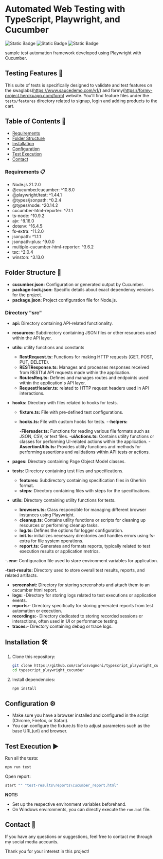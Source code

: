 # Automated Web Testing with TypeScript, Playwright, and Cucumber
![Static Badge](https://img.shields.io/badge/TypeScript-logo?style=for-the-badge&logo=typescript&logoColor=white&labelColor=rgb(49%2C%20120%2C%20198)&color=rgb(22%2C%2027%2C%2034))
![Static Badge](https://img.shields.io/badge/Playwright-logo?style=for-the-badge&logo=playwright&logoColor=rgb(214%2C%2083%2C%2072)&labelColor=rgb(46%2C%20173%2C%2051)&color=rgb(22%2C%2027%2C%2034))
![Static Badge](https://img.shields.io/badge/Cucumber-logo?style=for-the-badge&logo=cucumber&logoColor=black&labelColor=rgb(35%2C%20217%2C%20108)&color=rgb(22%2C%2027%2C%2034))

sample test automation framework developed using Playwright with Cucumber.

## Testing Features 🧪

This suite of tests is specifically designed to validate and test features on the swaglabs(https://www.saucedemo.com/v1/) and formy(https://formy-project.herokuapp.com/form) website. You'll find feature files under the `tests/features` directory related to signup, login and adding products to the cart.


## Table of Contents 📑
- [Requirements](#requirements)
- [Folder Structure](#folder-structure)
- [Installation](#installation)
- [Configuration](#configuration)
- [Test Execution](#test-execution)
- [Contact](#contact)

### <a id="requirements">Requirements 📋</a>

- Node.js 21.2.0
- @cucumber/cucumber: ^10.8.0
- @playwright/test: ^1.44.1
- @types/jsonpath: ^0.2.4
- @types/node: ^20.14.2
- cucumber-html-reporter: ^7.1.1
- ts-node: ^10.9.2
- ajv: ^8.16.0
- dotenv: ^16.4.5
- fs-extra: ^11.2.0
- jsonpath: ^1.1.1
- jsonpath-plus: ^9.0.0
- multiple-cucumber-html-reporter: ^3.6.2
- tsc: ^2.0.4
- winston: ^3.13.0

## <a id="folder-structure">Folder Structure 📂</a>

- **cucumber.json:** Configuration or generated output by Cucumber.
- **package-lock.json:** Specific details about exact dependency versions for the project.
- **package.json:** Project configuration file for Node.js.

### Directory "src"
- **api:** Directory containing API-related functionality.
- **resources:**  Subdirectory containing JSON files or other resources used within the API layer.
- **utils:** utility functions and constants
  - **RestRequest.ts:** Functions for making HTTP requests (GET, POST, PUT, DELETE).
  - **RESTResponse.ts:** Manages and processes responses received from RESTful API requests made within the application.
  - **RoutesReq.ts:** Defines and manages routes and endpoints used within the application's API layer.
  - **RequestHeader.ts:**  related to HTTP request headers used in API interactions.
- **hooks:** Directory with files related to hooks for tests.
  - **fixture.ts:** File with pre-defined test configurations.
  - **hooks.ts:** File with custom hooks for tests.
--**helpers:**
    
    -**Filereader.ts:** Functions for reading various file formats such as JSON, CSV, or text files.
    -**uiActions.ts:** Contains utility functions or classes for performing UI-related actions within the application.
    -**AssertionUtils.ts:** Provides utility functions and methods for performing assertions and validations within API tests or actions.
- **pages:** Directory containing Page Object Model classes.

- **tests:** Directory containing test files and specifications.
  - **features:** Subdirectory containing specification files in Gherkin format.
  - **steps:** Directory containing files with steps for the specifications.

- **utils:** Directory containing utility functions for tests.
  - **browsers.ts:** Class responsible for managing different browser instances using Playwright.
  - **cleanup.ts:** Contains utility functions or scripts for cleaning up resources or performing cleanup tasks.
  - **log.ts:** Defines the options for logger configuration.
  - **init.ts:** initializes necessary directories and handles errors using fs-extra for file system operations.
  - **report.ts:** Generates and formats reports, typically related to test execution results or application metrics.

-**.env:** Configuration file used to store environment variables for application.

-**test-results:** Directory used to store overall test results, reports, and related artifacts.
  - **screenshot:** Directory for storing screenshots and attach them to an cucumber html report.
  - **logs:** -Directory for storing logs related to test executions or application events.
  - **reports:**- Directory specifically for storing generated reports from test automation or execution.
  - **recordings:**- Directory dedicated to storing recorded sessions or interactions, often used in UI or performance testing.
  - **traces:**- Directory containing debug or trace logs.

## <a id="installation">Installation 🛠️</a>

1. Clone this repository:

    ```bash
    git clone https://github.com/carlosvagnoni/typescript_playwright_cucumber.git
    cd typescript_playwright_cucumber
    ```

2. Install dependencies:

    ```bash
    npm install
    ```

## <a id="configuration">Configuration ⚙️</a>

- Make sure you have a browser installed and configured in the script (Chrome, Firefox, or Safari).
- You can configure the fixture.ts file to adjust parameters such as the base URL(url) and browser.

## <a id="test-execution">Test Execution ▶️</a>

Run all the tests:

```bash
npm run test
```

Open report:

```bash
start "" "test-results\reports\cucumber_report.html"
```

**NOTE:**

- Set up the respective environment variables beforehand.
- On Windows environments, you can directly execute the `run.bat` file.

## <a id="contact">Contact 📧</a>

If you have any questions or suggestions, feel free to contact me through my social media accounts.

Thank you for your interest in this project!
